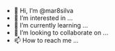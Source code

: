 - 👋 Hi, I’m @mar8silva
- 👀 I’m interested in ...
- 🌱 I’m currently learning ...
- 💞️ I’m looking to collaborate on ...
- 📫 How to reach me ...

<!---
mar8silva/mar8silva is a ✨ special ✨ repository because its `README.md` (this file) appears on your GitHub profile.
You can click the Preview link to take a look at your changes.
--->

